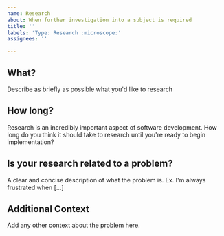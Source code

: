 ```yaml
---
name: Research
about: When further investigation into a subject is required
title: ''
labels: 'Type: Research :microscope:'
assignees: ''

---
```


## What?

Describe as briefly as possible what you'd like to research

## How long?

Research is an incredibly important aspect of software development. How long do you think it should take to research until you're ready to begin implementation?

## Is your research related to a problem?

A clear and concise description of what the problem is. Ex. I'm always frustrated when [...]

## Additional Context

Add any other context about the problem here.
